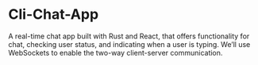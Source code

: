 # Cli-Chat-App
A real-time chat app built with Rust and React, that offers functionality for chat, checking user status, and indicating when a user is typing. We’ll use WebSockets to enable the two-way client-server communication.
